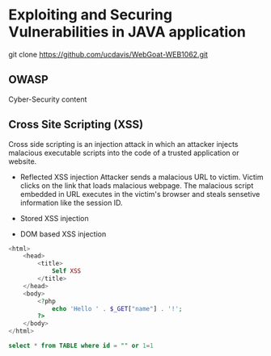 # Exploiting and Securing Vulnerabilities in JAVA application

git clone https://github.com/ucdavis/WebGoat-WEB1062.git

## OWASP

Cyber-Security content

## Cross Site Scripting (XSS)

Cross side scripting is an injection attack in which an attacker injects malacious executable scripts into the code of a
trusted application or website.

- Reflected XSS injection
    Attacker sends a malacious URL to victim.
    Victim clicks on the link that loads malacious webpage.
    The malacious script embedded in URL executes in the victim's browser and steals sensetive information
    like the session ID.

- Stored XSS injection
- DOM based XSS injection

```php
<html>
    <head>
        <title>
            Self XSS
        </title>
    </head>
    <body>
        <?php
            echo 'Hello ' . $_GET["name"] . '!';
        ?>
    </body>
</html>
```

```sql
select * from TABLE where id = "" or 1=1
```
